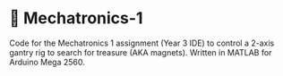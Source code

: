 # 🦜 Mechatronics-1
Code for the Mechatronics 1 assignment (Year 3 IDE) to control a 2-axis gantry rig to search for treasure (AKA magnets). Written in MATLAB for Arduino Mega 2560.
